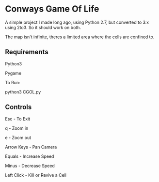 # Conways Game Of Life
A simple project I made long ago, using Python 2.7, but converted to 3.x using 2to3.
So it should work on both.

The map isn't infinite, theres a limited area where the cells are confined to.

## Requirements

Python3

Pygame

To Run:

python3 CGOL.py


## Controls

Esc        - To Exit

  q        - Zoom in

  e        - Zoom out

Arrow Keys - Pan Camera

Equals     - Increase Speed

Minus      - Decrease Speed

Left Click - Kill or Revive a Cell



